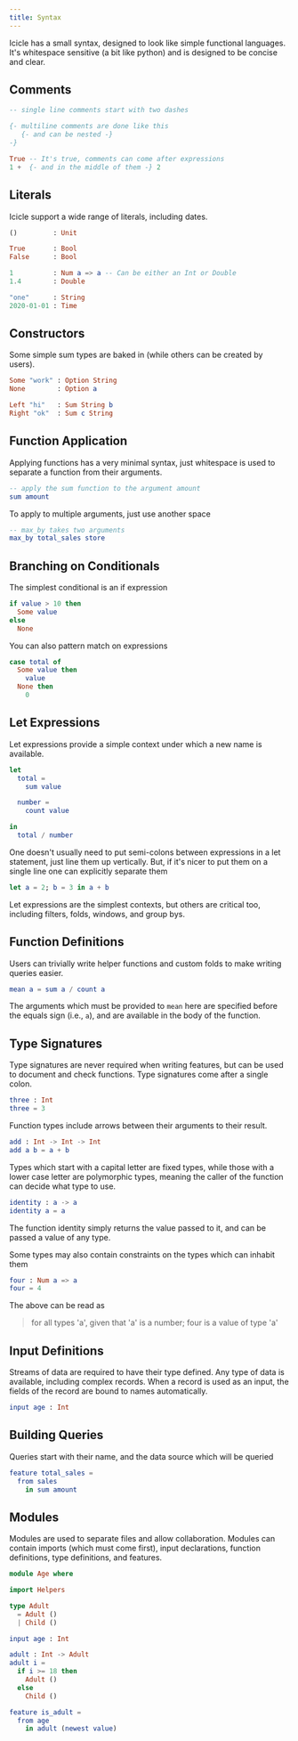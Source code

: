 ```yaml
---
title: Syntax
---
```


Icicle has a small syntax, designed to look like simple functional
languages. It's whitespace sensitive (a bit like python) and is
designed to be concise and clear.

Comments
--------

```elm
-- single line comments start with two dashes

{- multiline comments are done like this
   {- and can be nested -}
-}

True -- It's true, comments can come after expressions
1 +  {- and in the middle of them -} 2
```

Literals
--------

Icicle support a wide range of literals, including dates.

```elm
()         : Unit

True       : Bool
False      : Bool

1          : Num a => a -- Can be either an Int or Double
1.4        : Double

"one"      : String
2020-01-01 : Time
```

Constructors
------------

Some simple sum types are baked in (while others can be
created by users).

```elm
Some "work" : Option String
None        : Option a

Left "hi"   : Sum String b
Right "ok"  : Sum c String
```


Function Application
--------------------

Applying functions has a very minimal syntax, just whitespace
is used to separate a function from their arguments.

```elm
-- apply the sum function to the argument amount
sum amount
```

To apply to multiple arguments, just use another space
```elm
-- max_by takes two arguments
max_by total_sales store
```



Branching on Conditionals
-------------------------

The simplest conditional is an if expression
```elm
if value > 10 then
  Some value
else
  None
```

You can also pattern match on expressions
```elm
case total of
  Some value then
    value
  None then
    0
```

Let Expressions
---------------

Let expressions provide a simple context under which a
new name is available.

```elm
let
  total =
    sum value

  number =
    count value

in
  total / number
```

One doesn't usually need to put semi-colons between expressions
in a let statement, just line them up vertically. But, if it's
nicer to put them on a single line one can explicitly separate
them

```elm
let a = 2; b = 3 in a + b
```

Let expressions are the simplest contexts, but others are critical
too, including filters, folds, windows, and group bys.



Function Definitions
--------------------

Users can trivially write helper functions and custom folds to
make writing queries easier.

```elm
mean a = sum a / count a
```

The arguments which must be provided to `mean` here are specified
before the equals sign (i.e., `a`), and are available in the body
of the function.


Type Signatures
---------------

Type signatures are never required when writing features, but can
be used to document and check functions. Type signatures come after
a single colon.

```elm
three : Int
three = 3
```

Function types include arrows between their arguments to their result.

```elm
add : Int -> Int -> Int
add a b = a + b
```

Types which start with a capital letter are fixed types, while those
with a lower case letter are polymorphic types, meaning the caller
of the function can decide what type to use.

```elm
identity : a -> a
identity a = a
```

The function identity simply returns the value passed to it, and can
be passed a value of any type.


Some types may also contain constraints on the types which can inhabit
them

```elm
four : Num a => a
four = 4
```

The above can be read as

> for all types 'a', given that 'a' is a number; four is a value of type 'a'


Input Definitions
-----------------

Streams of data are required to have their type defined. Any type of data
is available, including complex records. When a record is used as an input,
the fields of the record are bound to names automatically.

```elm
input age : Int
```

Building Queries
----------------

Queries start with their name, and the data source which will be queried

```elm
feature total_sales =
  from sales
    in sum amount
```

Modules
-------

Modules are used to separate files and allow collaboration. Modules can
contain imports (which must come first), input declarations, function
definitions, type definitions, and features.


```elm
module Age where

import Helpers

type Adult
  = Adult ()
  | Child ()

input age : Int

adult : Int -> Adult
adult i =
  if i >= 18 then
    Adult ()
  else
    Child ()

feature is_adult =
  from age
    in adult (newest value)
```
